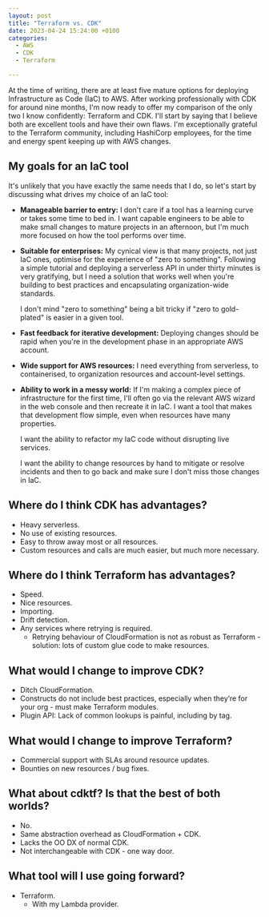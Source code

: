 ```yaml
---
layout: post
title: "Terraform vs. CDK"
date: 2023-04-24 15:24:00 +0100
categories:
  - AWS
  - CDK
  - Terraform

---
```


At the time of writing, there are at least five mature options for deploying
Infrastructure as Code (IaC) to AWS. After working professionally with CDK
for around nine months, I'm now ready to offer my comparison of the only two I
know confidently: Terraform and CDK. I'll start by saying that I believe both
are excellent tools and have their own flaws. I'm exceptionally grateful to the
Terraform community, including HashiCorp employees, for the time and energy
spent keeping up with AWS changes.

## My goals for an IaC tool

It's unlikely that you have exactly the same needs that I do, so let's start by
discussing what drives my choice of an IaC tool:

* **Manageable barrier to entry:** I don't care if a tool has a learning curve
  or takes some time to bed in. I want capable engineers to be able to make
  small changes to mature projects in an afternoon, but I'm much more focused
  on how the tool performs over time.

* **Suitable for enterprises:** My cynical view is that many projects, not just
  IaC ones, optimise for the experience of "zero to something". Following a
  simple tutorial and deploying a serverless API in under thirty minutes is
  very gratifying, but I need a solution that works well when you're building
  to best practices and encapsulating organization-wide standards.

  I don't mind "zero to something" being a bit tricky if "zero to gold-plated"
  is easier in a given tool.

* **Fast feedback for iterative development:** Deploying changes should be
  rapid when you're in the development phase in an appropriate AWS account.

* **Wide support for AWS resources:** I need everything from serverless, to
  containerised, to organization resources and account-level settings.

* **Ability to work in a messy world:** If I'm making a complex piece of
  infrastructure for the first time, I'll often go via the relevant AWS wizard
  in the web console and then recreate it in IaC. I want a tool that makes that
  development flow simple, even when resources have many properties.

  I want the ability to refactor my IaC code without disrupting live services.

  I want the ability to change resources by hand to mitigate or resolve
  incidents and then to go back and make sure I don't miss those changes in
  IaC.

## Where do I think CDK has advantages?

* Heavy serverless.
* No use of existing resources.
* Easy to throw away most or all resources.
* Custom resources and calls are much easier, but much more necessary.

## Where do I think Terraform has advantages?

* Speed.
* Nice resources.
* Importing.
* Drift detection.
* Any services where retrying is required.
  * Retrying behaviour of CloudFormation is not as robust as Terraform -
    solution: lots of custom glue code to make resources.

## What would I change to improve CDK?

* Ditch CloudFormation.
* Constructs do not include best practices, especially when they’re for your 
  org - must make Terraform modules.
* Plugin API: Lack of common lookups is painful, including by tag.

## What would I change to improve Terraform?

* Commercial support with SLAs around resource updates.
* Bounties on new resources / bug fixes.

## What about cdktf? Is that the best of both worlds?

* No.
* Same abstraction overhead as CloudFormation + CDK.
* Lacks the OO DX of normal CDK.
* Not interchangeable with CDK - one way door.

## What tool will I use going forward?

* Terraform.
  * With my Lambda provider.
